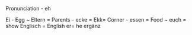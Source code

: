 Pronunciation - eh

Ei - Egg ~
Eltern = Parents -
ecke = Ekk= Corner -
essen = Food ~
euch = show
Englisch = English
er= he
ergänz


